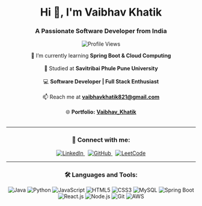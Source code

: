 <h1 align="center">Hi 👋, I'm Vaibhav Khatik</h1>
<h3 align="center">A Passionate Software Developer from India</h3>

<p align="center">
  <img src="https://komarev.com/ghpvc/?username=vaibhavkhatik&label=Profile%20Views&color=0e75b6&style=flat" alt="Profile Views" />
</p>

<p align="center">
  🌱 I’m currently learning <strong>Spring Boot & Cloud Computing</strong> <br><br>
  🏢 Studied at <strong>Savitribai Phule Pune University</strong> <br><br>
  💻 <strong>Software Developer | Full Stack Enthusiast</strong> <br><br>
  📫 Reach me at <a href="mailto:vaibhavkhatik821@gmail.com"><strong>vaibhavkhatik821@gmail.com</strong></a> <br><br>
  🌐 <strong>Portfolio:</strong> <a href="https://vaibhavkhatik.github.io/Vaibhav-Portfolio/" target="_blank"><strong>Vaibhav_Khatik</strong></a> <br><br>
</p>

---

<h3 align="center">📡 Connect with me:</h3>
<p align="center">
  <a href="https://linkedin.com/in/vaibhav-khatik" target="_blank">
    <img src="https://img.icons8.com/color/48/000000/linkedin.png" alt="LinkedIn"/>
  </a>
  &nbsp;
  <a href="https://github.com/vaibhavkhatik" target="_blank">
    <img src="https://img.icons8.com/ios-glyphs/48/000000/github.png" alt="GitHub"/>
  </a>
  &nbsp;
  <a href="https://leetcode.com/u/Vaibhav_Khatik/" target="_blank">
    <img src="https://img.icons8.com/external-tal-revivo-color-tal-revivo/48/000000/external-level-up-your-coding-skills-and-quickly-land-a-job-logo-color-tal-revivo.png" alt="LeetCode"/>
  </a>
</p>

---

<h3 align="center">🛠️ Languages and Tools:</h3>
<p align="center">
  <img src="https://img.icons8.com/color/48/000000/java-coffee-cup-logo.png" alt="Java"/> 
  <img src="https://img.icons8.com/color/48/000000/python.png" alt="Python"/> 
  <img src="https://img.icons8.com/color/48/000000/javascript.png" alt="JavaScript"/> 
  <img src="https://img.icons8.com/color/48/000000/html-5.png" alt="HTML5"/> 
  <img src="https://img.icons8.com/color/48/000000/css3.png" alt="CSS3"/> 
  <img src="https://img.icons8.com/fluency/48/000000/mysql-logo.png" alt="MySQL"/> 
  <img src="https://img.icons8.com/color/48/000000/spring-logo.png" alt="Spring Boot"/> 
  <img src="https://img.icons8.com/office/48/000000/react.png" alt="React.js"/> 
  <img src="https://img.icons8.com/color/48/000000/nodejs.png" alt="Node.js"/> 
  <img src="https://img.icons8.com/color/48/000000/git.png" alt="Git"/> 
  <img src="https://img.icons8.com/color/48/000000/amazon-web-services.png" alt="AWS"/> 
</p>
